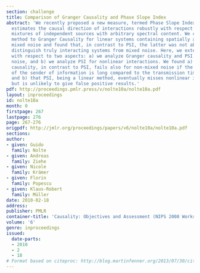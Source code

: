 ```yaml
---
section: challenge
title: Comparison of Granger Causality and Phase Slope Index
abstract: 'We recently proposed a new measure, termed Phase Slope Index (PSI), It
  estimates the causal direction of interactions robustly with respect to instantaneous
  mixtures of independent sources with arbitrary spectral content. We compared this
  method to Granger Causality for linear systems containing spatially and temporarily
  mixed noise and found that, in contrast to PSI, the latter was not able to properly
  distinguish truly interacting systems from mixed noise. Here, we extent this analysis
  with respect to two aspects: a) we analyze Granger causality and PSI also for non-mixed
  noise, and b) we analyze PSI for nonlinear interactions. We found a) that Granger
  causality, in contrast to PSI, fails also for non-mixed noise if the memory-time
  of the sender of information is long compared to the transmission time of the information,
  and b) that PSI, being a linear method, eventually misses nonlinear interactions
  but is unlikely to give false positive results.'
pdf: http://proceedings.pmlr.press/v/nolte10a/nolte10a.pdf
layout: inproceedings
id: nolte10a
month: 0
firstpage: 267
lastpage: 276
page: 267-276
origpdf: http://jmlr.org/proceedings/papers/v6/nolte10a/nolte10a.pdf
sections: 
author:
- given: Guido
  family: Nolte
- given: Andreas
  family: Ziehe
- given: Nicole
  family: Krämer
- given: Florin
  family: Popescu
- given: Klaus-Robert
  family: Müller
date: 2010-02-18
address: 
publisher: PMLR
container-title: 'Causality: Objectives and Assessment (NIPS 2008 Workshop)'
volume: '6'
genre: inproceedings
issued:
  date-parts:
  - 2010
  - 2
  - 18
# Format based on citeproc: http://blog.martinfenner.org/2013/07/30/citeproc-yaml-for-bibliographies/
---
```

